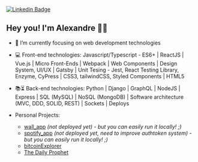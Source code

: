 [![Linkedin Badge](https://img.shields.io/badge/-LinkedIn-blue?style=flat-square&logo=Linkedin&logoColor=white&link=https://www.linkedin.com/in/alexandre-anicio/)](https://www.linkedin.com/in/alexandre-anicio/)

## Hey you! I'm Alexandre 🤘🏽


- 🌱 I’m currently focusing on web development technologies
- :computer: Front-end technologies: Javascript/Typescript - ES6+ | ReactJS | Vue.js | Micro Front-Ends | Webpack | Web Components | Design System, UI/UX | Gatsby | Unit Tesing - Jest, React Testing Library, Enzyme, CyPress | CSS3, tailwindCSS, Styled Components | HTML5
- :books::hourglass_flowing_sand: Back-end technologies: Python | Django | GraphQL | NodeJS | Express | SQL (MySQL) | NoSQL (MongoDB) | Software architecture (MVC, DDD, SOLID, REST) | Sockets | Deploys

- Personal Projects: 
  - [wall_app](https://github.com/anicioalexandre/wall_app) *(not deployed yet) - but you can easily run it locally! ;)*
  - [spotify_app](https://github.com/anicioalexandre/spotify-app) *(not deployed yet, need to improve authtoken system) - but you can easily run it locally! ;)*
  - [bitcoinExplorer](https://bit.ly/bitcoin-explorer)
  - [The Daily Prophet](https://anicioalexandre.github.io/daily-prophet-project/)
